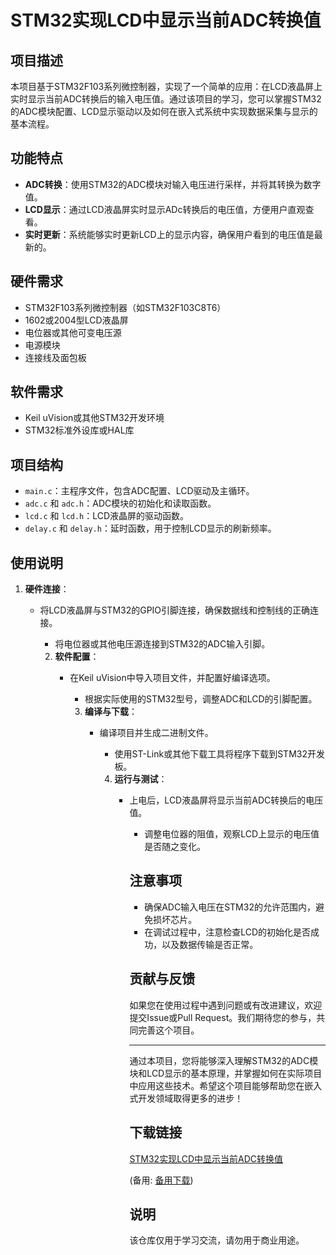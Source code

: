 # STM32实现LCD中显示当前ADC转换值

## 项目描述

本项目基于STM32F103系列微控制器，实现了一个简单的应用：在LCD液晶屏上实时显示当前ADC转换后的输入电压值。通过该项目的学习，您可以掌握STM32的ADC模块配置、LCD显示驱动以及如何在嵌入式系统中实现数据采集与显示的基本流程。

## 功能特点

- **ADC转换**：使用STM32的ADC模块对输入电压进行采样，并将其转换为数字值。
- **LCD显示**：通过LCD液晶屏实时显示ADc转换后的电压值，方便用户直观查看。
- **实时更新**：系统能够实时更新LCD上的显示内容，确保用户看到的电压值是最新的。

## 硬件需求

- STM32F103系列微控制器（如STM32F103C8T6）
- 1602或2004型LCD液晶屏
- 电位器或其他可变电压源
- 电源模块
- 连接线及面包板

## 软件需求

- Keil uVision或其他STM32开发环境
- STM32标准外设库或HAL库

## 项目结构

- `main.c`：主程序文件，包含ADC配置、LCD驱动及主循环。
- `adc.c` 和 `adc.h`：ADC模块的初始化和读取函数。
- `lcd.c` 和 `lcd.h`：LCD液晶屏的驱动函数。
- `delay.c` 和 `delay.h`：延时函数，用于控制LCD显示的刷新频率。

## 使用说明

1. **硬件连接**：
   - 将LCD液晶屏与STM32的GPIO引脚连接，确保数据线和控制线的正确连接。
      - 将电位器或其他电压源连接到STM32的ADC输入引脚。

      2. **软件配置**：
         - 在Keil uVision中导入项目文件，并配置好编译选项。
            - 根据实际使用的STM32型号，调整ADC和LCD的引脚配置。

            3. **编译与下载**：
               - 编译项目并生成二进制文件。
                  - 使用ST-Link或其他下载工具将程序下载到STM32开发板。

                  4. **运行与测试**：
                     - 上电后，LCD液晶屏将显示当前ADC转换后的电压值。
                        - 调整电位器的阻值，观察LCD上显示的电压值是否随之变化。

                        ## 注意事项

                        - 确保ADC输入电压在STM32的允许范围内，避免损坏芯片。
                        - 在调试过程中，注意检查LCD的初始化是否成功，以及数据传输是否正常。

                        ## 贡献与反馈

                        如果您在使用过程中遇到问题或有改进建议，欢迎提交Issue或Pull Request。我们期待您的参与，共同完善这个项目。

                        ---

                        通过本项目，您将能够深入理解STM32的ADC模块和LCD显示的基本原理，并掌握如何在实际项目中应用这些技术。希望这个项目能够帮助您在嵌入式开发领域取得更多的进步！

                        ## 下载链接
                        [STM32实现LCD中显示当前ADC转换值](https://pan.quark.cn/s/f6d28d817730) 

                        (备用: [备用下载](https://pan.baidu.com/s/1LfuAoDaAmObjofT8TWsKvg?pwd=1234))

                        ## 说明

                        该仓库仅用于学习交流，请勿用于商业用途。

